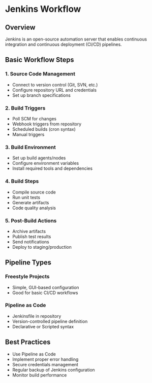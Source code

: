 # Jenkins Workflow

## Overview
Jenkins is an open-source automation server that enables continuous integration and continuous deployment (CI/CD) pipelines.

## Basic Workflow Steps

### 1. Source Code Management
- Connect to version control (Git, SVN, etc.)
- Configure repository URL and credentials
- Set up branch specifications

### 2. Build Triggers
- Poll SCM for changes
- Webhook triggers from repository
- Scheduled builds (cron syntax)
- Manual triggers

### 3. Build Environment
- Set up build agents/nodes
- Configure environment variables
- Install required tools and dependencies

### 4. Build Steps
- Compile source code
- Run unit tests
- Generate artifacts
- Code quality analysis

### 5. Post-Build Actions
- Archive artifacts
- Publish test results
- Send notifications
- Deploy to staging/production

## Pipeline Types

### Freestyle Projects
- Simple, GUI-based configuration
- Good for basic CI/CD workflows

### Pipeline as Code
- Jenkinsfile in repository
- Version-controlled pipeline definition
- Declarative or Scripted syntax

## Best Practices
- Use Pipeline as Code
- Implement proper error handling
- Secure credentials management
- Regular backup of Jenkins configuration
- Monitor build performance

